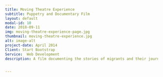```yaml
---
title: Moving Theatre Experience
subtitle: Puppetry and Documentary Film
layout: default
modal-id: 10
date: 2018-09-11
img: moving-theatre-experience-page.jpg
thumbnail: moving-theatre-experience.jpg
alt: image-alt
project-date: April 2014
Client: Start Bootstrap
Service:  Web Development
description: A film documenting the stories of migrants and their journeys to the UK. Their stories were told using moving puppetry scenes and documentary footage. Created to focus on individual experiences during a time a wide spread crisis. A collaboration with Lebara and Artgym.


---
```

